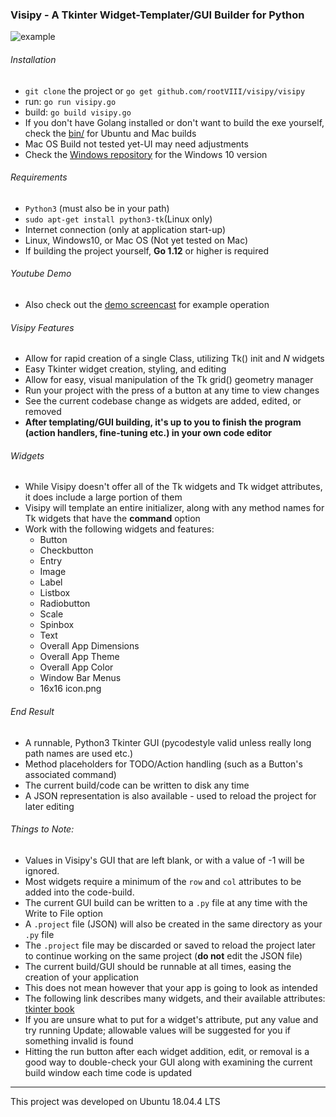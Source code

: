 <h3>Visipy - A Tkinter Widget-Templater/GUI Builder for Python</h3>



<img src="https://github.com/rootVIII/visipy/blob/master/example.png" alt="example">




###### Installation
 <ul>
  <li><code>git clone</code> the project or <code>go get github.com/rootVIII/visipy/visipy</code></li>
  <li>run: <code>go run visipy.go</code></li>
  <li>build: <code>go build visipy.go</code></li>
  <li>If you don't have Golang installed or don't want to build the exe yourself, check the <a href="https://github.com/rootVIII/visipy/tree/master/bin">bin/</a> for Ubuntu and Mac builds</li>
  <li>Mac OS Build not tested yet-UI may need adjustments</li>
  <li>Check the <a href="https://github.com/rootVIII/visipyWIN10">Windows repository</a> for the Windows 10 version</li>
</ul> 



###### Requirements
<ul>
  <li><code>Python3</code> (must also be in your path)</li>
  <li><code>sudo apt-get install python3-tk</code>(Linux only)</li>
  <li>Internet connection (only at application start-up)</li>
  <li>Linux, Windows10, or Mac OS (Not yet tested on Mac)</li>
  <li>If building the project yourself, <b>Go 1.12</b> or higher is required</li>
</ul>



###### Youtube Demo
<ul>
  <li>Also check out the <a href="https://youtu.be/i0pYqYdM1VQ" target="_blank">demo screencast</a> for example operation</li>
</ul>



###### Visipy Features
<ul>
  <li>Allow for rapid creation of a single Class, utilizing Tk() init and <i>N</i> widgets</li>
  <li>Easy Tkinter widget creation, styling, and editing</li>
  <li>Allow for easy, visual manipulation of the Tk grid() geometry manager</li>
  <li>Run your project with the press of a button at any time to view changes</li>
  <li>See the current codebase change as widgets are added, edited, or removed</li>
  <li><b>After templating/GUI building, it's up to you to finish the program (action handlers, fine-tuning etc.) in your own code editor</b></li>
</ul>



###### Widgets
<ul>
  <li>While Visipy doesn't offer all of the Tk widgets and Tk widget attributes, it does include a large portion of them</li>
  <li>Visipy will template an entire initializer, along with any method names for Tk widgets that have the <b>command</b> option</li>
  <li> Work with the following widgets and features:
    <ul>
      <li>Button</li>
      <li>Checkbutton</li>
      <li>Entry</li>
      <li>Image</li>
      <li>Label</li>
      <li>Listbox</li>
      <li>Radiobutton</li>
      <li>Scale</li>
      <li>Spinbox</li>
      <li>Text</li>
      <li>Overall App Dimensions</li>
      <li>Overall App Theme</li>
      <li>Overall App Color</li>
      <li>Window Bar Menus</li>
      <li>16x16 icon.png</li>
    </ul>
  </li>
</ul>



###### End Result
<ul>
  <li>A runnable, Python3 Tkinter GUI (pycodestyle valid unless really long path names are used etc.)</li>
  <li>Method placeholders for TODO/Action handling (such as a Button's associated command)</li>
  <li>The current build/code can be written to disk any time</li>
  <li>A JSON representation is also available - used to reload the project for later editing</li>
</ul>



###### Things to Note:
<ul>
  <li>Values in Visipy's GUI that are left blank, or with a value of -1 will be ignored.</li>
  <li>Most widgets require a minimum of the <code>row</code> and <code>col</code> attributes to be added into the code-build.</li>
  <li>The current GUI build can be written to a <code>.py</code> file at any time with the Write to File option</li>
  <li>A <code>.project</code> file (JSON) will also be created in the same directory as your <code>.py</code> file</li>
  <li>The <code>.project</code> file may be discarded or saved to reload the project later to continue working on the same project (<b>do not</b> edit the JSON file)</li>
  <li>The current build/GUI should be runnable at all times, easing the creation of your application</li>
  <li>This does not mean however that your app is going to look as intended</li>
  <li>The following link describes many widgets, and their available attributes: <a href="http://effbot.org/tkinterbook/tkinter-classes.htm" target="_blank">tkinter book</a></li>
  <li>If you are unsure what to put for a widget's attribute, put any value and try running Update; allowable values will be suggested for you if something invalid is found</li>
  <li>Hitting the run button after each widget addition, edit, or removal is a good way to double-check your GUI along with examining the current build window each time code is updated</li>
</ul>



<hr>
This project was developed on Ubuntu 18.04.4 LTS
